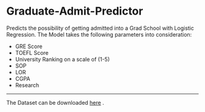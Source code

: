 # Graduate-Admit-Predictor

Predicts the possibility of getting admitted into a Grad School with Logistic Regression.
The Model takes the following parameters into consideration:
 - GRE Score
 - TOEFL Score
 - University Ranking on a scale of (1-5)
 - SOP 
 - LOR
 - CGPA
 - Research
---
The Dataset can be downloaded [here](https://www.kaggle.com/mohansacharya/graduate-admissions#Admission_Predict_Ver1.1.csv) .
